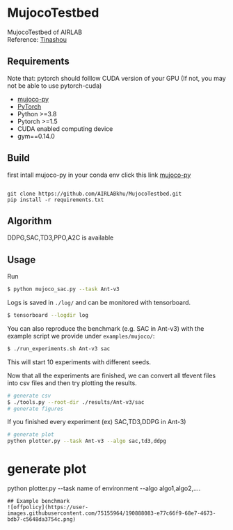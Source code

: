 # MujocoTestbed

MujocoTestbed of AIRLAB\
Reference: [Tinashou](https://github.com/thu-ml/tianshou)


## Requirements
Note that: pytorch should folllow CUDA version of your GPU (If not, you may not be able to use pytorch-cuda)
*   [mujoco-py](https://github.com/AIRLABkhu/Manuals/tree/main/Reinforcement%20Learning/Mujoco)
*   [PyTorch](http://pytorch.org/)
* Python >=3.8
* Pytorch >=1.5
* CUDA enabled computing device
* gym==0.14.0

## Build

first intall mujoco-py in your conda env click this link  [mujoco-py](https://github.com/AIRLABkhu/Manuals/tree/main/Reinforcement%20Learning/Mujoco)
<pre><code>
git clone https://github.com/AIRLABkhu/MujocoTestbed.git
pip install -r requirements.txt
</code></pre>

## Algorithm
DDPG,SAC,TD3,PPO,A2C is available

## Usage


Run

```bash
$ python mujoco_sac.py --task Ant-v3
```

Logs is saved in `./log/` and can be monitored with tensorboard.

```bash
$ tensorboard --logdir log
```

You can also reproduce the benchmark (e.g. SAC in Ant-v3) with the example script we provide under `examples/mujoco/`:

```bash
$ ./run_experiments.sh Ant-v3 sac
```

This will start 10 experiments with different seeds.

Now that all the experiments are finished, we can convert all tfevent files into csv files and then try plotting the results.

```bash
# generate csv
$ ./tools.py --root-dir ./results/Ant-v3/sac
# generate figures
```

If you finished every experiment (ex) SAC,TD3,DDPG in Ant-3)

```bash
# generate plot
python plotter.py --task Ant-v3 --algo sac,td3,ddpg
```

# generate plot
python plotter.py --task name of environment --algo algo1,algo2,....
```
## Example benchmark
![offpolicy](https://user-images.githubusercontent.com/75155964/190888083-e77c66f9-68e7-4673-bdb7-c5648da3754c.png)
